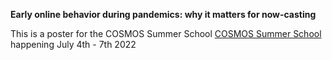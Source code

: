 
**Early online behavior during pandemics: why it matters for now-casting**

This is a poster for the COSMOS Summer School [COSMOS Summer School](https://cosmos-konstanz.github.io) happening July 4th - 7th 2022
